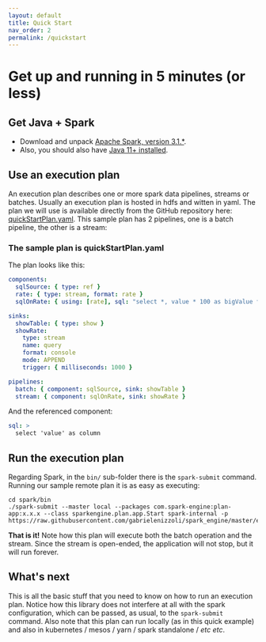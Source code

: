```yaml
---
layout: default
title: Quick Start
nav_order: 2
permalink: /quickstart
---
```


# Get up and running in 5 minutes (or less)

## Get Java + Spark

* Download and unpack [Apache Spark, version 3.1.*](https://spark.apache.org/downloads.html).
* Also, you should also have [Java 11+ installed](https://aws.amazon.com/corretto/).

## Use an execution plan

An execution plan describes one or more spark data pipelines, streams or batches.
Usually an execution plan is hosted in hdfs and witten in yaml.
The plan we will use is available directly from the GitHub repository here: [quickStartPlan.yaml](https://raw.githubusercontent.com/gabrielenizzoli/spark_engine/master/examples/plans/quickStartPlan.yaml).
This sample plan has 2 pipelines, one is a batch pipeline, the other is a stream:

### The sample plan is quickStartPlan.yaml

The plan looks like this:

```yaml
components:
  sqlSource: { type: ref }
  rate: { type: stream, format: rate }
  sqlOnRate: { using: [rate], sql: "select *, value * 100 as bigValue from rate" }

sinks:
  showTable: { type: show }
  showRate:
    type: stream
    name: query
    format: console
    mode: APPEND
    trigger: { milliseconds: 1000 }

pipelines:
  batch: { component: sqlSource, sink: showTable }
  stream: { component: sqlOnRate, sink: showRate }
```

And the referenced component:

```yaml
sql: >
  select 'value' as column
```

## Run the execution plan

Regarding Spark, in the `bin/` sub-folder there is the `spark-submit` command.
Running our sample remote plan it is as easy as executing:

```shell
cd spark/bin
./spark-submit --master local --packages com.spark-engine:plan-app:x.x.x --class sparkengine.plan.app.Start spark-internal -p https://raw.githubusercontent.com/gabrielenizzoli/spark_engine/master/examples/plans/quickStartPlan.yaml
```

**That is it!** Note how this plan will execute both the batch operation and the stream.
Since the stream is open-ended, the application will not stop, but it will run forever.

## What's next

This is all the basic stuff that you need to know on how to run an execution plan.
Notice how this library does not interfere at all with the spark configuration, which can be passed, as usual, to the `spark-submit` command.
Also note that this plan can run locally (as in this quick example) and also in kubernetes / mesos / yarn / spark standalone / _etc etc_.
